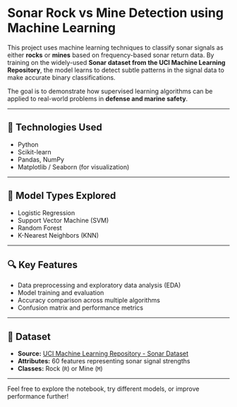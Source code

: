 # Sonar Rock vs Mine Detection using Machine Learning

This project uses machine learning techniques to classify sonar signals as either **rocks** or **mines** based on frequency-based sonar return data. By training on the widely-used **Sonar dataset from the UCI Machine Learning Repository**, the model learns to detect subtle patterns in the signal data to make accurate binary classifications.

The goal is to demonstrate how supervised learning algorithms can be applied to real-world problems in **defense and marine safety**.

---

## 🚀 Technologies Used

- Python  
- Scikit-learn  
- Pandas, NumPy  
- Matplotlib / Seaborn (for visualization)

---

## 🤖 Model Types Explored

- Logistic Regression  
- Support Vector Machine (SVM)  
- Random Forest  
- K-Nearest Neighbors (KNN)

---

## 🔍 Key Features

- Data preprocessing and exploratory data analysis (EDA)  
- Model training and evaluation  
- Accuracy comparison across multiple algorithms  
- Confusion matrix and performance metrics

---

## 📁 Dataset

- **Source:** [UCI Machine Learning Repository - Sonar Dataset](https://archive.ics.uci.edu/ml/datasets/connectionist+bench+(sonar,+mines+vs.+rocks))  
- **Attributes:** 60 features representing sonar signal strengths  
- **Classes:** Rock (`R`) or Mine (`M`)

---

Feel free to explore the notebook, try different models, or improve performance further!
